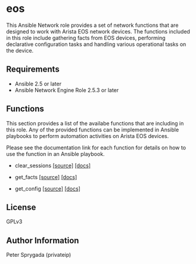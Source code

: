 # eos
This Ansible Network role provides a set of network functions that are designed
to work with Arista EOS network devices.  The functions included in this role
include gathering facts from EOS devices, performing declarative configuration
tasks and handling various operational tasks on the device.  

## Requirements
* Ansible 2.5 or later
* Ansible Network Engine Role 2.5.3 or later

## Functions
This section provides a list of the availabe functions that are including
in this role.  Any of the provided functions can be implemented in Ansible
playbooks to perform automation activities on Arista EOS devices.

Please see the documentation link for each function for details on how to use
the function in an Ansible playbook.

* clear_sessions [[source]](https://github.com/privateip/eos/blob/devel/tasks/clear_sessions.yaml) [[docs]](https://github.com/privateip/eos/blob/devel/docs/clear_sessions.md)
* get_facts [[source]](https://github.com/privateip/eos/blob/devel/tasks/get_facts.yaml) [[docs]](https://github.com/privateip/eos/blob/devel/docs/get_facts.md)

* get_config [[source]](https://github.com/privateip/eos/blob/devel/tasks/get_config.yaml) [[docs]](https://github.com/privateip/eos/blob/devel/docs/get_config.md)

## License
GPLv3

## Author Information
Peter Sprygada (privateip)
